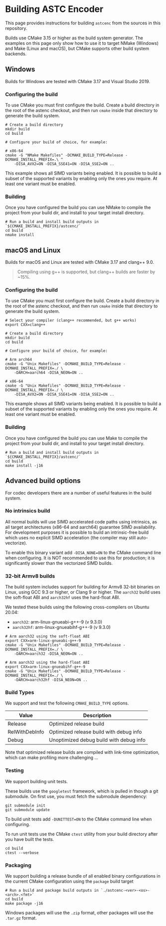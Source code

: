 # Building ASTC Encoder

This page provides instructions for building `astcenc` from the sources in
this repository.

Builds use CMake 3.15 or higher as the build system generator. The examples on
this page only show how to use it to target NMake (Windows) and Make
(Linux and macOS), but CMake supports other build system backends.

## Windows

Builds for Windows are tested with CMake 3.17 and Visual Studio 2019.

### Configuring the build

To use CMake you must first configure the build. Create a build directory
in the root of the astenc checkout, and then run `cmake` inside that directory
to generate the build system.

```shell
# Create a build directory
mkdir build
cd build

# Configure your build of choice, for example:

# x86-64
cmake -G "NMake Makefiles" -DCMAKE_BUILD_TYPE=Release -DCMAKE_INSTALL_PREFIX=.\ ^
    -DISA_AVX2=ON -DISA_SSE41=ON -DISA_SSE2=ON ..
```

This example shows all SIMD variants being enabled. It is possible to build a
subset of the supported variants by enabling only the ones you require. At
least one variant must be enabled.

### Building

Once you have configured the build you can use NMake to compile the project
from your build dir, and install to your target install directory.

```shell
# Run a build and install build outputs in `${CMAKE_INSTALL_PREFIX}/astcenc/`
cd build
nmake install
```

## macOS and Linux

Builds for macOS and Linux are tested with CMake 3.17 and clang++ 9.0.

> Compiling using g++ is supported, but clang++ builds are faster by ~15%.

### Configuring the build

To use CMake you must first configure the build. Create a build directory
in the root of the astenc checkout, and then run `cmake` inside that directory
to generate the build system.

```shell
# Select your compiler (clang++ recommended, but g++ works)
export CXX=clang++

# Create a build directory
mkdir build
cd build

# Configure your build of choice, for example:

# Arm arch64
cmake -G "Unix Makefiles" -DCMAKE_BUILD_TYPE=Release -DCMAKE_INSTALL_PREFIX=./ \
    -DARCH=aarch64 -DISA_NEON=ON ..

# x86-64
cmake -G "Unix Makefiles" -DCMAKE_BUILD_TYPE=Release -DCMAKE_INSTALL_PREFIX=./ \
    -DISA_AVX2=ON -DISA_SSE41=ON -DISA_SSE2=ON ..
```

This example shows all SIMD variants being enabled. It is possible to build a
subset of the supported variants by enabling only the ones you require. At
least one variant must be enabled.

### Building

Once you have configured the build you can use Make to compile the project from
your build dir, and install to your target install directory.

```shell
# Run a build and install build outputs in `${CMAKE_INSTALL_PREFIX}/astcenc/`
cd build
make install -j16
```

## Advanced build options

For codec developers there are a number of useful features in the build system.

### No intrinsics build

All normal builds will use SIMD accelerated code paths using intrinsics, as all
target architectures (x86-64 and aarch64) guarantee SIMD availability. For
development purposes it is possible to build an intrinsic-free build which uses
no explicit SIMD acceleration (the compiler may still auto-vectorize).

To enable this binary variant add `-DISA_NONE=ON` to the CMake command line
when configuring. It is NOT recommended to use this for production; it is
significantly slower than the vectorized SIMD builds.

### 32-bit Armv8 builds

The build system includes support for building for Armv8 32-bit binaries on
Linux, using GCC 9.3 or higher, or Clang 9 or higher. The `aarch32` build uses
the soft-float ABI and `aarch32hf` uses the hard-float ABI.

We tested these builds using the following cross-compilers on Ubuntu 20.04:

* `aarch32`: arm-linux-gnueabi-g++-9 (v 9.3.0)
* `aarch32hf`:  arm-linux-gnueabihf-g++-9 (v 9.3.0)

```shell
# Arm aarch32 using the soft-float ABI
export CXX=arm-linux-gnueabi-g++-9
cmake -G "Unix Makefiles" -DCMAKE_BUILD_TYPE=Release -DCMAKE_INSTALL_PREFIX=./ \
    -DARCH=aarch32 -DISA_NEON=ON ..

# Arm aarch32 using the hard-float ABI
export CXX=arm-linux-gnueabihf-g++-9
cmake -G "Unix Makefiles" -DCMAKE_BUILD_TYPE=Release -DCMAKE_INSTALL_PREFIX=./ \
    -DARCH=aarch32hf -DISA_NEON=ON ..
```

### Build Types

We support and test the following `CMAKE_BUILD_TYPE` options.

| Value            | Description                                              |
| ---------------- | -------------------------------------------------------- |
| Release          | Optimized release build                                  |
| RelWithDebInfo   | Optimized release build with debug info                  |
| Debug            | Unoptimized debug build with debug info                  |

Note that optimized release builds are compiled with link-time optimization,
which can make profiling more challenging ...

### Testing

We support building unit tests.

These builds use the `googletest` framework, which is pulled in though a git
submodule. On first use, you must fetch the submodule dependency:

```shell
git submodule init
git submodule update
```

To build unit tests add `-DUNITTEST=ON` to the CMake command line when
configuring.

To run unit tests use the CMake `ctest` utility from your build directory after
you have built the tests.

```shell
cd build
ctest --verbose
```

### Packaging

We support building a release bundle of all enabled binary configurations in
the current CMake configuration using the `package` build target

```shell
# Run a build and package build outputs in `./astcenc-<ver>-<os>-<arch>.<fmt>`
cd build
make package -j16
```

Windows packages will use the `.zip` format, other packages will use the
`.tar.gz` format.
